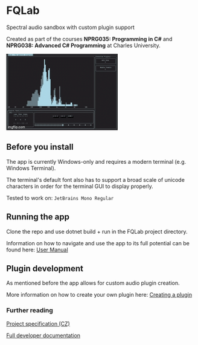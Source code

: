 # FQLab

Spectral audio sandbox with custom plugin support

Created as part of the courses **NPRG035: Programming in C#** and **NPRG038: Advanced C# Programming** at Charles University.

![visual_demo](docs/resources/visual_demo.gif)

## Before you install 

The app is currently Windows-only and requires a modern terminal (e.g. Windows Terminal).

The terminal's default font also has to support a broad scale of unicode characters in order for the terminal GUI to display properly.

Tested to work on: `JetBrains Mono Regular`

## Running the app

Clone the repo and use dotnet build + run in the FQLab project directory.

Information on how to navigate and use the app to its full potential can be found here: [User Manual](docs/user_manual.md)

## Plugin development

As mentioned before the app allows for custom audio plugin creation.

More information on how to create your own plugin here: [Creating a plugin](docs/plugin_creation.md)

### Further reading

[Project specification (CZ)](docs/specifikace_CZ.md)

[Full developer documentation]()

